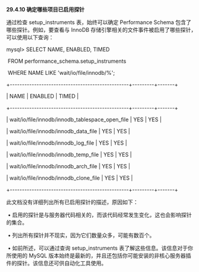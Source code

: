 **29.4.10 确定哪些项目已启用探针**



通过检查 setup_instruments 表，始终可以确定 Performance Schema 包含了哪些探针。例如，要查看与 InnoDB 存储引擎相关的文件事件被启用了哪些探针，可以使用以下查询：



mysql> SELECT NAME, ENABLED, TIMED

​    FROM performance_schema.setup_instruments

​    WHERE NAME LIKE 'wait/io/file/innodb/%';

+-------------------------------------------------+---------+-------+

| NAME                      | ENABLED | TIMED |

+-------------------------------------------------+---------+-------+

| wait/io/file/innodb/innodb_tablespace_open_file | YES   | YES  |

| wait/io/file/innodb/innodb_data_file      | YES   | YES  |

| wait/io/file/innodb/innodb_log_file       | YES   | YES  |

| wait/io/file/innodb/innodb_temp_file      | YES   | YES  |

| wait/io/file/innodb/innodb_arch_file      | YES   | YES  |

| wait/io/file/innodb/innodb_clone_file      | YES   | YES  |

+-------------------------------------------------+---------+-------+



此文档没有详细列出所有已启用探针的描述，原因如下：



​	•	启用的探针是与服务器代码相关的，而该代码经常发生变化，这也会影响探针的集合。

​	•	列出所有探针并不现实，因为它们数量众多，可能有数百个。

​	•	如前所述，可以通过查询 setup_instruments 表了解这些信息。该信息对于你所使用的 MySQL 版本始终是最新的，并且还包括你可能安装的非核心服务器插件的探针。该信息还可供自动化工具使用。